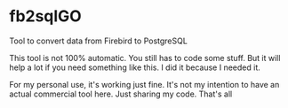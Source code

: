 # fb2sqlGO
Tool to convert data from Firebird to PostgreSQL

This tool is not 100% automatic. You still has to code some stuff. But it will help a lot if you need something like this.
I did it because I needed it. 

For my personal use, it's working just fine.
It's not my intention to have an actual commercial tool here. Just sharing my code. That's all
